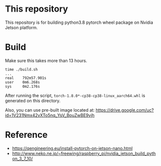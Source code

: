 # This repository

This repository is for building python3.8 pytorch wheel package on Nvidia Jetson platform.

# Build

Make sure this takes more than 13 hours.

```
time ./build.sh
...
real    792m57.901s
user    0m6.268s
sys     0m2.176s
```

After running the script, `torch-1.8.0*-cp38-cp38-linux_aarch64.whl` is generated on this directory.


Also, you can use pre-built image located at: https://drive.google.com/uc?id=1V231Nmx42vXTo5nq_YsV_BouZwBE9vjh

# Reference
- https://qengineering.eu/install-pytorch-on-jetson-nano.html
- http://www.neko.ne.jp/~freewing/raspberry_pi/nvidia_jetson_build_python_3_7_10/
